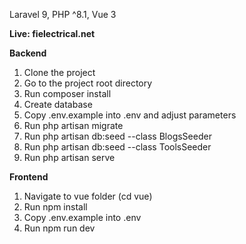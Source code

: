Laravel 9, PHP ^8.1, Vue 3

<b>Live: fielectrical.net</b>

<b>Backend</b>
1. Clone the project
2. Go to the project root directory
3. Run composer install
4. Create database
5. Copy .env.example into .env and adjust parameters
6. Run php artisan migrate
7. Run php artisan db:seed --class BlogsSeeder
8. Run php artisan db:seed --class ToolsSeeder
9. Run php artisan serve

<b>Frontend</b>
1. Navigate to vue folder (cd vue)
2. Run npm install
3. Copy .env.example into .env 
4. Run npm run dev
